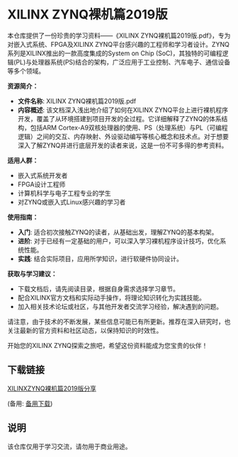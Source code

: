 # XILINX ZYNQ裸机篇2019版

本仓库提供了一份珍贵的学习资料——《XILINX ZYNQ裸机篇2019版.pdf》，专为对嵌入式系统、FPGA及XILINX ZYNQ平台感兴趣的工程师和学习者设计。ZYNQ系列是XILINX推出的一款高度集成的System on Chip (SoC)，其独特的可编程逻辑(PL)与处理器系统(PS)结合的架构，广泛应用于工业控制、汽车电子、通信设备等多个领域。

**资源简介：**

- **文件名称**: XILINX ZYNQ裸机篇2019版.pdf
- **内容概述**: 该文档深入浅出地介绍了如何在XILINX ZYNQ平台上进行裸机程序开发，覆盖了从环境搭建到项目开发的全过程。它详细解释了ZYNQ的体系结构，包括ARM Cortex-A9双核处理器的使用、PS（处理系统）与PL（可编程逻辑）之间的交互、内存映射、外设驱动编写等核心概念和技术点。对于想要深入了解ZYNQ并进行底层开发的读者来说，这是一份不可多得的参考资料。
  
**适用人群：**
- 嵌入式系统开发者
- FPGA设计工程师
- 计算机科学与电子工程专业的学生
- 对ZYNQ或嵌入式Linux感兴趣的学习者

**使用指南：**
- **入门**: 适合初次接触ZYNQ的读者，从基础出发，理解ZYNQ的基本构架。
- **进阶**: 对于已经有一定基础的用户，可以深入学习裸机程序设计技巧，优化系统性能。
- **实践**: 结合实际项目，应用所学知识，进行软硬件协同设计。

**获取与学习建议：**
- 下载文档后，请先阅读目录，根据自身需求选择学习章节。
- 配合XILINX官方文档和实际动手操作，将理论知识转化为实践技能。
- 加入相关技术论坛或社区，与其他开发者交流学习经验，解决遇到的问题。

请注意，由于技术的不断发展，某些信息可能已有所更新。推荐在深入研究时，也关注最新的官方资料和社区动态，以保持知识的时效性。

开始您的XILINX ZYNQ探索之旅吧，希望这份资料能成为您宝贵的伙伴！

## 下载链接
[XILINXZYNQ裸机篇2019版分享](https://pan.quark.cn/s/144714092dfb) 

(备用: [备用下载](https://pan.baidu.com/s/1Sf0dtapJkcSZ0BMSi1N6UQ?pwd=1234))

## 说明

该仓库仅用于学习交流，请勿用于商业用途。
